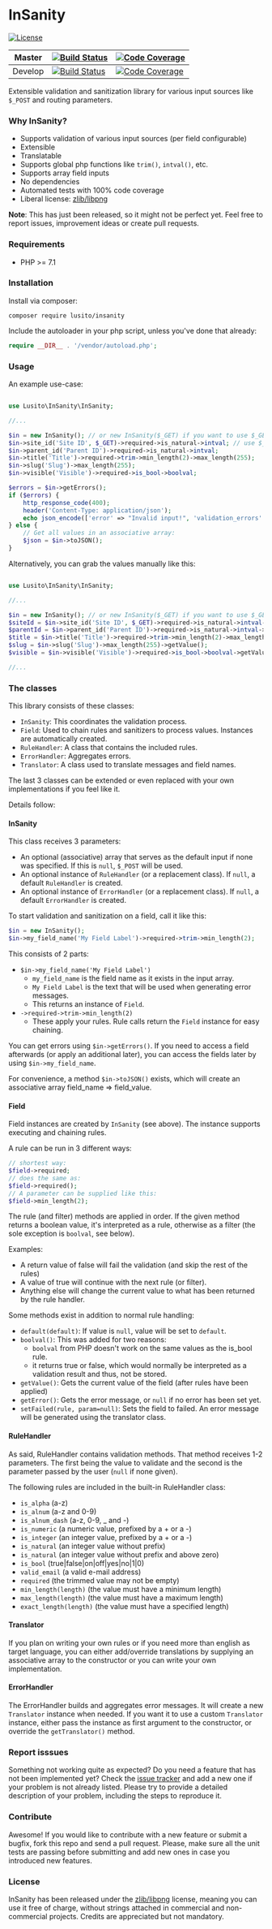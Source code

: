 # InSanity

[![License](https://img.shields.io/badge/License-zlib/libpng-blue.svg)](https://github.com/Lusito/insanity/blob/master/LICENSE)


|Master|[![Build Status](https://travis-ci.org/Lusito/insanity.svg?branch=master)](https://travis-ci.org/Lusito/insanity)|[![Code Coverage](https://coveralls.io/repos/github/Lusito/insanity/badge.svg?branch=master)](https://coveralls.io/github/Lusito/insanity)|
|---|---|---|
|Develop|[![Build Status](https://travis-ci.org/Lusito/insanity.svg?branch=develop)](https://travis-ci.org/Lusito/insanity)|[![Code Coverage](https://coveralls.io/repos/github/Lusito/insanity/badge.svg?branch=develop)](https://coveralls.io/github/Lusito/insanity)|

Extensible validation and sanitization library for various input sources like `$_POST` and routing parameters.

### Why InSanity?

- Supports validation of various input sources (per field configurable)
- Extensible
- Translatable
- Supports global php functions like `trim()`, `intval()`, etc.
- Supports array field inputs
- No dependencies
- Automated tests with 100% code coverage
- Liberal license: [zlib/libpng](https://github.com/Lusito/insanity/blob/master/LICENSE)

**Note**: This has just been released, so it might not be perfect yet. Feel free to report issues, improvement ideas or create pull requests.

### Requirements
- PHP >= 7.1

### Installation

Install via composer:

```composer require lusito/insanity```

Include the autoloader in your php script, unless you've done that already:

```php
require __DIR__ . '/vendor/autoload.php';
```

### Usage 

An example use-case:
```php

use Lusito\InSanity\InSanity;

//...

$in = new InSanity(); // or new InSanity($_GET) if you want to use $_GET as default instead of $_POST.
$in->site_id('Site ID', $_GET)->required->is_natural->intval; // use $_GET as input instead of $_POST for this field
$in->parent_id('Parent ID')->required->is_natural->intval;
$in->title('Title')->required->trim->min_length(2)->max_length(255);
$in->slug('Slug')->max_length(255);
$in->visible('Visible')->required->is_bool->boolval;

$errors = $in->getErrors();
if ($errors) {
    http_response_code(400);
    header('Content-Type: application/json');
    echo json_encode(['error' => "Invalid input!", 'validation_errors' => $errors], JSON_UNESCAPED_SLASHES);
} else {
    // Get all values in an associative array:
    $json = $in->toJSON();
}
```

Alternatively, you can grab the values manually like this:

```php

use Lusito\InSanity\InSanity;

//...

$in = new InSanity(); // or new InSanity($_GET) if you want to use $_GET as default instead of $_POST.
$siteId = $in->site_id('Site ID', $_GET)->required->is_natural->intval->getValue(); // use $_GET as input instead of $_POST for this field
$parentId = $in->parent_id('Parent ID')->required->is_natural->intval->getValue();
$title = $in->title('Title')->required->trim->min_length(2)->max_length(255)->getValue();
$slug = $in->slug('Slug')->max_length(255)->getValue();
$visible = $in->visible('Visible')->required->is_bool->boolval->getValue();

//...
```

### The classes

This library consists of these classes:
- `InSanity`: This coordinates the validation process.
- `Field`: Used to chain rules and sanitizers to process values. Instances are automatically created.
- `RuleHandler`: A class that contains the included rules.
- `ErrorHandler`: Aggregates errors.
- `Translator`: A class used to translate messages and field names.

The last 3 classes can be extended or even replaced with your own implementations if you feel like it.

Details follow:

#### InSanity

This class receives 3 parameters:

- An optional (associative) array that serves as the default input if none was specified. If this is `null`, `$_POST` will be used.
- An optional instance of `RuleHandler` (or a replacement class). If `null`, a default `RuleHandler` is created.
- An optional instance of `ErrorHandler` (or a replacement class). If `null`, a default `ErrorHandler` is created.

To start validation and sanitization on a field, call it like this:

```php
$in = new InSanity();
$in->my_field_name('My Field Label')->required->trim->min_length(2);
```

This consists of 2 parts:
- `$in->my_field_name('My Field Label')`
  - `my_field_name` is the field name as it exists in the input array.
  - `My Field Label` is the text that will be used when generating error messages.
  - This returns an instance of `Field`.
- `->required->trim->min_length(2)`
  - These apply your rules. Rule calls return the `Field` instance for easy chaining.

You can get errors using `$in->getErrors()`. If you need to access a field afterwards (or apply an additional later), you can access the fields later by using `$in->my_field_name`.

For convenience, a method `$in->toJSON()` exists, which will create an associative array field_name => field_value.

#### Field

Field instances are created by `InSanity` (see above). The instance supports executing and chaining rules.

A rule can be run in 3 different ways:

```php
// shortest way:
$field->required;
// does the same as:
$field->required();
// A parameter can be supplied like this:
$field->min_length(2);
```

The rule (and filter) methods are applied in order. If the given method returns a boolean value, it's interpreted as a rule, otherwise as a filter (the sole exception is `boolval`, see below). 

Examples:

- A return value of false will fail the validation (and skip the rest of the rules)
- A value of true will continue with the next rule (or filter).
- Anything else will change the current value to what has been returned by the rule handler.

Some methods exist in addition to normal rule handling:

- `default(default)`: If value is `null`, value will be set to `default`.
- `boolval()`: This was added for two reasons:
  - `boolval` from PHP doesn't work on the same values as the is_bool rule.
  - it returns true or false, which would normally be interpreted as a validation result and thus, not be stored.
- `getValue()`: Gets the current value of the field (after rules have been applied)
- `getError()`: Gets the error message, or `null` if no error has been set yet.
- `setFailed(rule, param=null)`: Sets the field to failed. An error message will be generated using the translator class.

#### RuleHandler

As said, RuleHandler contains validation methods.
That method receives 1-2 parameters. The first being the value to validate and the second is the parameter passed by the user (`null` if none given).

The following rules are included in the built-in RuleHandler class:
- `is_alpha` (a-z)
- `is_alnum` (a-z and 0-9)
- `is_alnum_dash` (a-z, 0-9, _ and -)
- `is_numeric` (a numeric value, prefixed by a + or a -)
- `is_integer` (an integer value, prefixed by a + or a -)
- `is_natural` (an integer value without prefix)
- `is_natural` (an integer value without prefix and above zero)
- `is_bool` (true|false|on|off|yes|no|1|0)
- `valid_email` (a valid e-mail address)
- `required` (the trimmed value may not be empty)
- `min_length(length)` (the value must have a minimum length)
- `max_length(length)` (the value must have a maximum length)
- `exact_length(length)` (the value must have a specified length)


#### Translator

If you plan on writing your own rules or if you need more than english as target language, you can either add/override translations by supplying an associative array to the constructor or you can write your own implementation.

#### ErrorHandler

The ErrorHandler builds and aggregates error messages. It will create a new `Translator` instance when needed. If you want it to use a custom `Translator` instance, either pass the instance as first argument to the constructor, or override the `getTranslator()` method.

### Report isssues

Something not working quite as expected? Do you need a feature that has not been implemented yet? Check the [issue tracker](https://github.com/Lusito/insanity/issues) and add a new one if your problem is not already listed. Please try to provide a detailed description of your problem, including the steps to reproduce it.

### Contribute

Awesome! If you would like to contribute with a new feature or submit a bugfix, fork this repo and send a pull request. Please, make sure all the unit tests are passing before submitting and add new ones in case you introduced new features.

### License

InSanity has been released under the [zlib/libpng](https://github.com/Lusito/insanity/blob/master/LICENSE) license, meaning you
can use it free of charge, without strings attached in commercial and non-commercial projects. Credits are appreciated but not mandatory.

